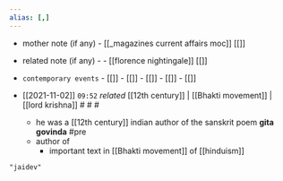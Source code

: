 ```yaml
---
alias: [,]
---
```

- mother note (if any)
		- [[_magazines current affairs moc]] [[]]
- related note (if any) -
		- [[florence nightingale]] [[]]
- `contemporary events`	- [[]]	- [[]]	- [[]]	- [[]]	- [[]]

- [[2021-11-02]]  `09:52` _related_ [[12th century]] | [[Bhakti movement]] | [[lord krishna]] # # #
	- he was a [[12th century]] indian author of the sanskrit poem **gita govinda** #pre 
	- author of
		- important text in [[Bhakti movement]] of [[hinduism]]

```query
"jaidev"
```